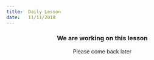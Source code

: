 ```yaml
---
title:  Daily Lesson
date:   11/11/2018
---
```


### <center>We are working on this lesson</center>
<center>Please come back later</center>